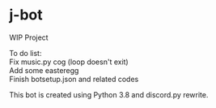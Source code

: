 # j-bot
WIP Project

To do list:  
Fix music.py cog (loop doesn't exit)  
Add some easteregg  
Finish botsetup.json and related codes  

This bot is created using Python 3.8 and discord.py rewrite.
